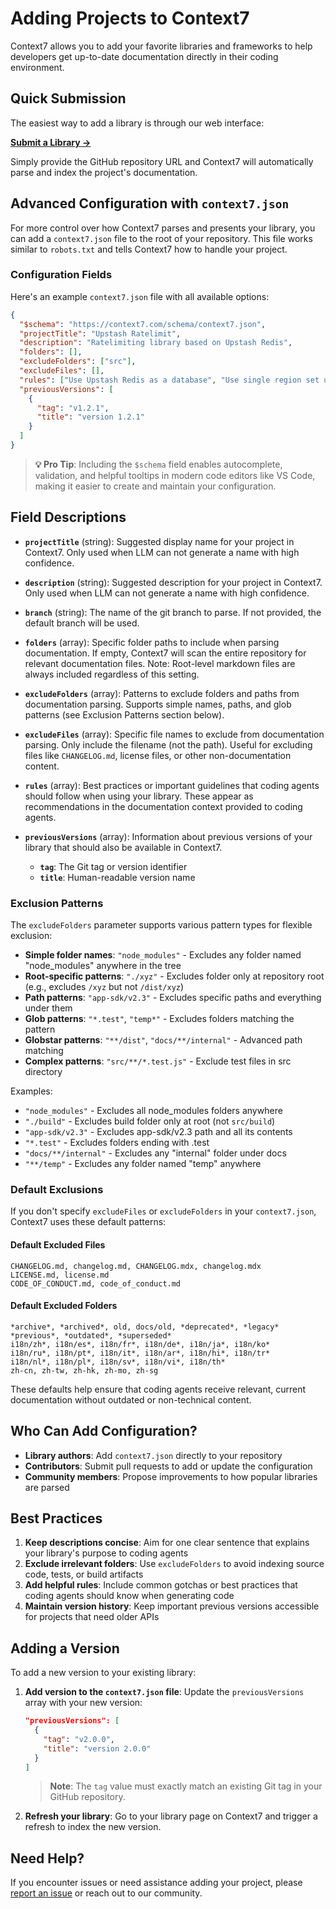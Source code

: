 # Adding Projects to Context7

Context7 allows you to add your favorite libraries and frameworks to help developers get up-to-date documentation directly in their coding environment.

## Quick Submission

The easiest way to add a library is through our web interface:

**[Submit a Library →](https://context7.com/add-library?tab=github)**

Simply provide the GitHub repository URL and Context7 will automatically parse and index the project's documentation.

## Advanced Configuration with `context7.json`

For more control over how Context7 parses and presents your library, you can add a `context7.json` file to the root of your repository. This file works similar to `robots.txt` and tells Context7 how to handle your project.

### Configuration Fields

Here's an example `context7.json` file with all available options:

```json
{
  "$schema": "https://context7.com/schema/context7.json",
  "projectTitle": "Upstash Ratelimit",
  "description": "Ratelimiting library based on Upstash Redis",
  "folders": [],
  "excludeFolders": ["src"],
  "excludeFiles": [],
  "rules": ["Use Upstash Redis as a database", "Use single region set up"],
  "previousVersions": [
    {
      "tag": "v1.2.1",
      "title": "version 1.2.1"
    }
  ]
}
```

> **💡 Pro Tip**: Including the `$schema` field enables autocomplete, validation, and helpful tooltips in modern code editors like VS Code, making it easier to create and maintain your configuration.

## Field Descriptions

- **`projectTitle`** (string): Suggested display name for your project in Context7. Only used when LLM
  can not generate a name with high confidence.

- **`description`** (string): Suggested description for your project in Context7. Only used when LLM can
  not generate a name with high confidence.

- **`branch`** (string): The name of the git branch to parse. If not provided, the default branch will
  be used.

- **`folders`** (array): Specific folder paths to include when parsing documentation. If empty, Context7
  will scan the entire repository for relevant documentation files. Note: Root-level markdown files are
  always included regardless of this setting.

- **`excludeFolders`** (array): Patterns to exclude folders and paths from documentation parsing.
  Supports simple names, paths, and glob patterns (see Exclusion Patterns section below).

- **`excludeFiles`** (array): Specific file names to exclude from documentation parsing. Only include
  the filename (not the path). Useful for excluding files like `CHANGELOG.md`, license files, or other
  non-documentation content.

- **`rules`** (array): Best practices or important guidelines that coding agents should follow when
  using your library. These appear as recommendations in the documentation context provided to coding
  agents.

- **`previousVersions`** (array): Information about previous versions of your library that should also
  be available in Context7.
  - **`tag`**: The Git tag or version identifier
  - **`title`**: Human-readable version name

### Exclusion Patterns

The `excludeFolders` parameter supports various pattern types for flexible exclusion:

- **Simple folder names**: `"node_modules"` - Excludes any folder named "node_modules" anywhere in the
  tree
- **Root-specific patterns**: `"./xyz"` - Excludes folder only at repository root (e.g., excludes `/xyz`
  but not `/dist/xyz`)
- **Path patterns**: `"app-sdk/v2.3"` - Excludes specific paths and everything under them
- **Glob patterns**: `"*.test"`, `"temp*"` - Excludes folders matching the pattern
- **Globstar patterns**: `"**/dist"`, `"docs/**/internal"` - Advanced path matching
- **Complex patterns**: `"src/**/*.test.js"` - Exclude test files in src directory

Examples:

- `"node_modules"` - Excludes all node_modules folders anywhere
- `"./build"` - Excludes build folder only at root (not `src/build`)
- `"app-sdk/v2.3"` - Excludes app-sdk/v2.3 path and all its contents
- `"*.test"` - Excludes folders ending with .test
- `"docs/**/internal"` - Excludes any "internal" folder under docs
- `"**/temp"` - Excludes any folder named "temp" anywhere

### Default Exclusions

If you don't specify `excludeFiles` or `excludeFolders` in your `context7.json`, Context7 uses these default patterns:

#### Default Excluded Files

```
CHANGELOG.md, changelog.md, CHANGELOG.mdx, changelog.mdx
LICENSE.md, license.md
CODE_OF_CONDUCT.md, code_of_conduct.md
```

#### Default Excluded Folders

```
*archive*, *archived*, old, docs/old, *deprecated*, *legacy*
*previous*, *outdated*, *superseded*
i18n/zh*, i18n/es*, i18n/fr*, i18n/de*, i18n/ja*, i18n/ko*
i18n/ru*, i18n/pt*, i18n/it*, i18n/ar*, i18n/hi*, i18n/tr*
i18n/nl*, i18n/pl*, i18n/sv*, i18n/vi*, i18n/th*
zh-cn, zh-tw, zh-hk, zh-mo, zh-sg
```

These defaults help ensure that coding agents receive relevant, current documentation without outdated or non-technical content.

## Who Can Add Configuration?

- **Library authors**: Add `context7.json` directly to your repository
- **Contributors**: Submit pull requests to add or update the configuration
- **Community members**: Propose improvements to how popular libraries are parsed

## Best Practices

1. **Keep descriptions concise**: Aim for one clear sentence that explains your library's purpose to coding agents
2. **Exclude irrelevant folders**: Use `excludeFolders` to avoid indexing source code, tests, or build artifacts
3. **Add helpful rules**: Include common gotchas or best practices that coding agents should know when generating code
4. **Maintain version history**: Keep important previous versions accessible for projects that need older APIs

## Adding a Version

To add a new version to your existing library:

1. **Add version to the `context7.json` file**: Update the `previousVersions` array with your new version:

   ```json
   "previousVersions": [
     {
       "tag": "v2.0.0",
       "title": "version 2.0.0"
     }
   ]
   ```

   > **Note**: The `tag` value must exactly match an existing Git tag in your GitHub repository.

2. **Refresh your library**: Go to your library page on Context7 and trigger a refresh to index the new version.

## Need Help?

If you encounter issues or need assistance adding your project, please [report an issue](https://context7.com/add-library?tab=github) or reach out to our community.
